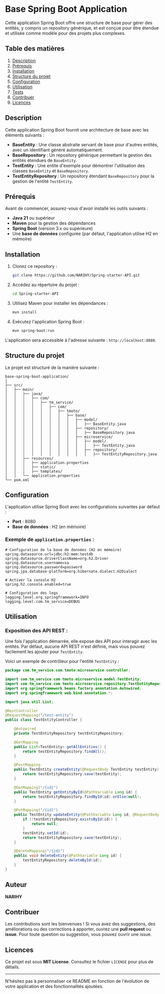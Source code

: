 # Base Spring Boot Application

Cette application Spring Boot offre une structure de base pour gérer des entités, y compris un repository générique, et est conçue pour être étendue et utilisée comme modèle pour des projets plus complexes.

## Table des matières

1. [Description](#description)
2. [Prérequis](#prérequis)
3. [Installation](#installation)
4. [Structure du projet](#structure-du-projet)
5. [Configuration](#configuration)
6. [Utilisation](#utilisation)
7. [Tests](#tests)
8. [Contribuer](#contribuer)
9. [Licences](#licences)

## Description

Cette application Spring Boot fournit une architecture de base avec les éléments suivants :

- **BaseEntity** : Une classe abstraite servant de base pour d'autres entités, avec un identifiant généré automatiquement.
- **BaseRepository** : Un repository générique permettant la gestion des entités étendues de `BaseEntity`.
- **TestEntity** : Une entité d'exemple pour démontrer l'utilisation des classes `BaseEntity` et `BaseRepository`.
- **TestEntityRepository** : Un repository étendant `BaseRepository` pour la gestion de l'entité `TestEntity`.

## Prérequis

Avant de commencer, assurez-vous d'avoir installé les outils suivants :

- **Java 21** ou supérieur
- **Maven** pour la gestion des dépendances
- **Spring Boot** (version 3.x ou supérieure)
- Une **base de données** configurée (par défaut, l'application utilise H2 en mémoire)

## Installation

1. Clonez ce repository :
   ```bash
   git clone https://github.com/NARIHY/Spring-starter-API.git
   ```

2. Accédez au répertoire du projet :
   ```bash
   cd Spring-starter-API
   ```

3. Utilisez Maven pour installer les dépendances :
   ```bash
   mvn install
   ```

4. Exécutez l'application Spring Boot :
   ```bash
   mvn spring-boot:run
   ```

L'application sera accessible à l'adresse suivante : `http://localhost:8080`.

## Structure du projet

Le projet est structuré de la manière suivante :

```
base-spring-boot-application/
│
├── src/
│   ├── main/
│   │   ├── java/
│   │   │   ├── com/
│   │   │   │   ├── tm_service/
│   │   │   │   │   ├── com/
│   │   │   │   │   │   ├── tmoto/
│   │   │   │   │   │   │   ├── base/
│   │   │   │   │   │   │   │   ├── model/
│   │   │   │   │   │   │   │   │   ├── BaseEntity.java
│   │   │   │   │   │   │   │   ├── repository/
│   │   │   │   │   │   │   │   │   ├── BaseRepository.java
│   │   │   │   │   │   │   │   ├── microservice/
│   │   │   │   │   │   │   │   │   ├── model/
│   │   │   │   │   │   │   │   │   │   ├── TestEntity.java
│   │   │   │   │   │   │   │   │   ├── repository/
│   │   │   │   │   │   │   │   │   │   ├── TestEntityRepository.java
│   │   ├── resources/
│   │   │   ├── application.properties
│   │   │   ├── static/
│   │   │   ├── templates/
│   │   └── application.properties
└── pom.xml
```

## Configuration

L'application utilise Spring Boot avec les configurations suivantes par défaut :

- **Port** : 8080
- **Base de données** : H2 (en mémoire)

### Exemple de `application.properties` :

```properties
# Configuration de la base de données (H2 en mémoire)
spring.datasource.url=jdbc:h2:mem:testdb
spring.datasource.driverClassName=org.h2.Driver
spring.datasource.username=sa
spring.datasource.password=password
spring.jpa.database-platform=org.hibernate.dialect.H2Dialect

# Activer la console H2
spring.h2.console.enabled=true

# Configuration des logs
logging.level.org.springframework=INFO
logging.level.com.tm_service=DEBUG
```

## Utilisation

### Exposition des API REST :

Une fois l'application démarrée, elle expose des API pour interagir avec les entités. Par défaut, aucune API REST n'est définie, mais vous pouvez facilement les ajouter pour `TestEntity`.

Voici un exemple de contrôleur pour l'entité `TestEntity` :

```java
package com.tm_service.com.tmoto.microservice.controller;

import com.tm_service.com.tmoto.microservice.model.TestEntity;
import com.tm_service.com.tmoto.microservice.repository.TestEntityRepository;
import org.springframework.beans.factory.annotation.Autowired;
import org.springframework.web.bind.annotation.*;

import java.util.List;

@RestController
@RequestMapping("/test-entity")
public class TestEntityController {

    @Autowired
    private TestEntityRepository testEntityRepository;

    @GetMapping
    public List<TestEntity> getAllEntities() {
        return testEntityRepository.findAll();
    }

    @PostMapping
    public TestEntity createEntity(@RequestBody TestEntity testEntity) {
        return testEntityRepository.save(testEntity);
    }

    @GetMapping("/{id}")
    public TestEntity getEntityById(@PathVariable Long id) {
        return testEntityRepository.findById(id).orElse(null);
    }

    @PutMapping("/{id}")
    public TestEntity updateEntity(@PathVariable Long id, @RequestBody TestEntity testEntity) {
        if (!testEntityRepository.existsById(id)) {
            return null;
        }
        testEntity.setId(id);
        return testEntityRepository.save(testEntity);
    }

    @DeleteMapping("/{id}")
    public void deleteEntity(@PathVariable Long id) {
        testEntityRepository.deleteById(id);
    }
}
```
## Auteur
**NARIHY**

## Contribuer

Les contributions sont les bienvenues ! Si vous avez des suggestions, des améliorations ou des corrections à apporter, ouvrez une **pull request** ou **issue**. Pour toute question ou suggestion, vous pouvez ouvrir une issue.

## Licences

Ce projet est sous **MIT License**. Consultez le fichier `LICENSE` pour plus de détails.

---

N'hésitez pas à personnaliser ce README en fonction de l'évolution de votre application et des fonctionnalités ajoutées.